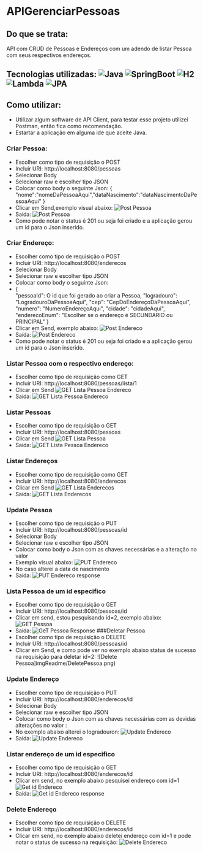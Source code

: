 # APIGerenciarPessoas
## Do que se trata:
API com CRUD de Pessoas e Endereços com um adendo de listar Pessoa com seus respectivos endereços.
## Tecnologias utilizadas: ![Java](https://img.shields.io/badge/-Java-333333?style=flat&logo=Java&logoColor=007396) ![SpringBoot](https://img.shields.io/badge/-Spring%20Boot-333333?style=flat&logo=spring-boot) ![H2](https://img.shields.io/badge/-H2-333333?style=flat&logo=H2&logoColor=007396) ![Lambda](https://img.shields.io/badge/-Lambda-333333?style=flat&logo=Lambda&logoColor=007396) ![JPA](https://img.shields.io/badge/-JPA-333333?style=flat&logo=Lambda&logoColor=007396)

## Como utilizar:
- Utilizar algum software de API Client, para testar esse projeto utilizei Postman, então fica como recomendação.
- Estartar a aplicação em alguma ide que aceite Java.
### Criar Pessoa:
- Escolher como tipo de requisição o POST
- Incluir URI: http://localhost:8080/pessoas
- Selecionar Body 
- Selecionar raw e escolher tipo JSON
- Colocar como body o seguinte Json:
{ "nome":"nomeDaPessoaAqui","dataNascimento":"dataNascimentoDaPessoaAqui" }
- Clicar em Send,exemplo visual abaixo:
  ![Post Pessoa](imgReadme/postPessoa.png)
- Saída:
  ![Post Pessoa](imgReadme/ResponsePostPessoa.png)
- Como pode notar o status é 201 ou seja foi criado e a aplicação gerou um id para o Json inserido.
### Criar Endereço:
- Escolher como tipo de requisição o POST
- Incluir URI: http://localhost:8080/enderecos
- Selecionar Body
- Selecionar raw e escolher tipo JSON
- Colocar como body o seguinte Json:
- {  
  "pessoaId": O id que foi gerado ao criar a Pessoa,
  "logradouro": "LogradouroDaPessoaAqui",
  "cep": "CepDoEndereçoDaPessoaAqui",
  "numero": "NumeroEndereçoAqui",
  "cidade": "cidadeAqui",
  "enderecoEnum": "Escolher se o endereço é SECUNDARIO ou PRINCIPAL"
  }
- Clicar em Send, exemplo abaixo:
  ![Post Endereco](imgReadme/postEndereco.png)
- Saída:
  ![Post Endereco](imgReadme/responsePostEndereco.png)
- Como pode notar o status é 201 ou seja foi criado e a aplicação gerou um id para o Json inserido.
### Listar Pessoa com o respectivo endereço:
- Escolher como tipo de requisição como GET
- Incluir URI: http://localhost:8080/pessoas/lista/1
- Clicar em Send
  ![GET Lista Pessoa Endereco](imgReadme/ListaPessoaEndereco.png)
- Saída:
  ![GET Lista Pessoa Endereco](imgReadme/ResponseListaPessoaEndereco.png)
### Listar Pessoas
- Escolher como tipo de requisição o GET
- Incluir URI: http://localhost:8080/pessoas
- Clicar em Send
  ![GET Lista Pessoa ](imgReadme/getPessoas.png)
- Saída:
  ![GET Lista Pessoa Endereco](imgReadme/responseGetPessoas.png)
### Listar Endereços
- Escolher como tipo de requisição como GET
- Incluir URI: http://localhost:8080/enderecos
- Clicar em Send
  ![GET Lista  Enderecos](imgReadme/getEnderecos.png)
- Saída:
  ![GET Lista  Enderecos](imgReadme/responseEndereco.png)
### Update Pessoa
- Escolher como tipo de requisição o PUT
- Incluir URI: http://localhost:8080/pessoas/id
- Selecionar Body
- Selecionar raw e escolher tipo JSON
- Colocar como body o Json com as chaves  necessárias e a alteração no valor
- Exemplo visual abaixo:
  ![PUT Endereco](imgReadme/updatePessoa.png)
- No caso alterei a data de nascimento
- Saída:
  ![PUT Endereco response](imgReadme/updateResponse.png)
### Lista Pessoa de um id especifico
- Escolher como tipo de requisição o GET
- Incluir URI: http://localhost:8080/pessoas/id
- Clicar em send, estou pesquisando id=2, exemplo abaixo:
 ![GET Pessoa](imgReadme/getPessoaId.png)
- Saída:
 ![GeT Pessoa Response](imgReadme/responseGETIdPessoa.png)
  ###Deletar Pessoa
- Escolher como tipo de requisição o DELETE
- Incluir URI: http://localhost:8080/pessoas/id
- Clicar em Send, e como pode ver no exemplo abaixo status de sucesso na requisição para deletar id=2:
![Delete Pessoa]imgReadme/DeletePessoa.png)
### Update Endereço
- Escolher como tipo de requisição o PUT
- Incluir URI: http://localhost:8080/enderecos/id
- Selecionar Body
- Selecionar raw e escolher tipo JSON
- Colocar como body o  Json com as chaves necessárias com as devidas alterações no valor :
- No exemplo abaixo alterei o logradouron:
  ![Update Endereco](imgReadme/putEndereco.png)
- Saída:
  ![Update Endereco](imgReadme/updateEnderecoResponse.png)
### Listar endereço de um id especifico
- Escolher como tipo de requisição o GET
- Incluir URI: http://localhost:8080/enderecos/id
- Clicar em send, no exemplo abaixo pesquisei endereço com id=1
  ![Get id  Endereco](imgReadme/getIDEndereco.png)
- Saída:
 ![Get id  Endereco response](imgReadme/responseGetIdEndereco.png)
### Delete Endereço
- Escolher como tipo de requisição o DELETE
- Incluir URI: http://localhost:8080/enderecos/id
- Clicar em send, no exemplo abaixo deletei endereço com id=1 e pode notar o status de sucesso na requisição:
  ![Delete Endereco](imgReadme/DeletePessoa.png)
  
